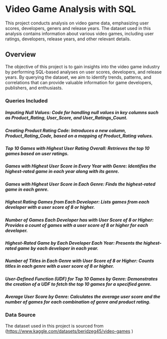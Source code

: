 # Video Game Analysis with SQL

This project conducts analysis on video game data, emphasizing user scores, developers, geners and release years. The dataset used in this analysis contains information about various video games, including user ratings, developers, release years, and other relevant details.

## Overview

The objective of this project is to gain insights into the video game industry by performing SQL-based analyses on user scores, developers, and release years. By querying the dataset, we aim to identify trends, patterns, and correlations that can provide valuable information for game developers, publishers, and enthusiasts.

### Queries Included

##### Imputing Null Values: Code for handling null values in key columns such as Product_Rating, User_Score, and User_Ratings_Count.

##### Creating Product Rating Code: Introduces a new column, Product_Rating_Code, based on a mapping of Product_Rating values.

##### Top 10 Games with Highest User Rating Overall: Retrieves the top 10 games based on user ratings.

##### Games with Highest User Score in Every Year with Genre: Identifies the highest-rated game in each year along with its genre.

##### Games with Highest User Score in Each Genre: Finds the highest-rated game in each genre.

##### Highest Rating Games from Each Developer: Lists games from each developer with a user score of 8 or higher.

##### Number of Games Each Developer has with User Score of 8 or Higher: Provides a count of games with a user score of 8 or higher for each developer.

##### Highest-Rated Game by Each Developer Each Year: Presents the highest-rated game by each developer in each year.

##### Number of Titles in Each Genre with User Score of 8 or Higher: Counts titles in each genre with a user score of 8 or higher.

##### User-Defined Function (UDF) for Top 10 Games by Genre: Demonstrates the creation of a UDF to fetch the top 10 games for a specified genre.

##### Average User Score by Genre: Calculates the average user score and the number of games for each combination of genre and product rating.

### Data Source

The dataset used in this project is sourced from (https://www.kaggle.com/datasets/beridzeg45/video-games
)

